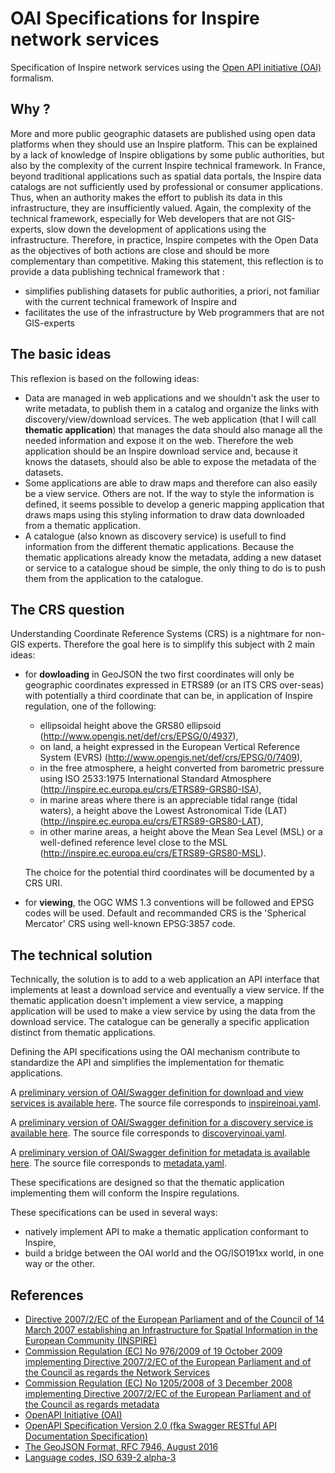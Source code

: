 # OAI Specifications for Inspire network services

Specification of Inspire network services using the [Open API initiative (OAI)](https://www.openapis.org/) formalism.

## Why ?

More and more public geographic datasets are published using open data platforms when they should use an Inspire platform.
This can be explained by a lack of knowledge of Inspire obligations by some public authorities, but also by the complexity of the current Inspire technical framework.
In France, beyond traditional applications such as spatial data portals, the Inspire data catalogs are not sufficiently used by professional or consumer applications.
Thus, when an authority makes the effort to publish its data in this infrastructure, they are insufficiently valued. Again, the complexity of the technical framework, especially for Web developers that are not GIS-experts, slow down the development of applications using the infrastructure.
Therefore, in practice, Inspire competes with the Open Data as the objectives of both actions are close and should be more complementary than competitive.
  Making this statement, this reflection is to provide a data publishing technical framework that :
  * simplifies publishing datasets for public authorities, a priori, not familiar with the current technical framework of Inspire and
  * facilitates the use of the infrastructure by Web programmers that are not GIS-experts

## The basic ideas

This reflexion is based on the following ideas:
  * Data are managed in web applications and we shouldn't ask the user to write metadata, to publish them in a catalog
    and organize the links with discovery/view/download services.
    The web application (that I will call **thematic application**) that manages the data should also manage all the
    needed information and expose it on the web.
    Therefore the web application should be an Inspire download service
    and, because it knows the datasets, should also be able to expose the metadata of the datasets.
  * Some applications are able to draw maps and therefore can also easily be a view service.
    Others are not. If the way to style the information is defined, it seems possible to develop a generic mapping
    application that draws maps using this styling information to draw data downloaded from a thematic application.
  * A catalogue (also known as discovery service) is usefull to find information from the different thematic
    applications.
    Because the thematic applications already know the metadata, adding a new dataset or service to a catalogue shoud be
    simple, the only thing to do is to push them from the application to the catalogue.

## The CRS question

Understanding Coordinate Reference Systems (CRS) is a nightmare for non-GIS experts.
Therefore the goal here is to simplify this subject with 2 main ideas:
  * for **dowloading** in GeoJSON the two first coordinates will only be geographic coordinates expressed in ETRS89
    (or an ITS CRS over-seas)
    with potentially a third coordinate that can be, in application of Inspire regulation, one of the following:
      * ellipsoidal height above the GRS80 ellipsoid (http://www.opengis.net/def/crs/EPSG/0/4937),
      * on land, a height expressed in the European Vertical Reference System (EVRS)
       (http://www.opengis.net/def/crs/EPSG/0/7409),
      * in the free atmosphere, a height converted from barometric pressure using ISO 2533:1975 International Standard
        Atmosphere (http://inspire.ec.europa.eu/crs/ETRS89-GRS80-ISA),
      * in marine areas where there is an appreciable tidal range (tidal waters), a height above the Lowest Astronomical
        Tide (LAT) (http://inspire.ec.europa.eu/crs/ETRS89-GRS80-LAT),
      * in other marine areas, a height above the Mean Sea Level (MSL) or a well-defined reference level close to the
        MSL (http://inspire.ec.europa.eu/crs/ETRS89-GRS80-MSL).
        
      The choice for the potential third coordinates will be documented by a CRS URI.
  * for **viewing**, the OGC WMS 1.3 conventions will be followed and EPSG codes will be used.
    Default and recommanded CRS is the 'Spherical Mercator' CRS using well-known EPSG:3857 code.

## The technical solution

Technically, the solution is to add to a web application an API interface that implements at least a download service
and eventually a view service.
If the thematic application doesn't implement a view service, a mapping application will be used to make a view service
by using the data from the download service.
The catalogue can be generally a specific application distinct from thematic applications.

Defining the API specifications using the OAI mechanism contribute to standardize the API
and simplifies the implementation for thematic applications.

A [preliminary version of OAI/Swagger definition for download and view services is available here](https://app.swaggerhub.com/apis/benoitdavidfr/inspireinoai).
The source file corresponds to
[inspireinoai.yaml](https://raw.githubusercontent.com/benoitdavidfr/inspireinoai/master/inspireinoai.yaml).

A [preliminary version of OAI/Swagger definition for a discovery service is available here](https://app.swaggerhub.com/apis/benoitdavidfr/discoveryinoai).
The source file corresponds to
[discoveryinoai.yaml](https://raw.githubusercontent.com/benoitdavidfr/inspireinoai/master/discoveryinoai.yaml).

A [preliminary version of OAI/Swagger definition for metadata is available here](https://app.swaggerhub.com/apis/benoitdavidfr/metadatainoai).
The source file corresponds to
[metadata.yaml](https://raw.githubusercontent.com/benoitdavidfr/inspireinoai/master/metadata.yaml).

These specifications are designed so that the thematic application implementing them will conform
the Inspire regulations.

These specifications can be used in several ways:
  * natively implement API to make a thematic application conformant to Inspire,
  * build a bridge between the OAI world and the OG/ISO191xx world, in one way or the other.

## References

* [Directive 2007/2/EC of the European Parliament and of the Council of 14 March 2007 establishing an Infrastructure
  for Spatial Information in the European Community (INSPIRE)](http://data.europa.eu/eli/dir/2007/2/oj)
* [Commission Regulation (EC) No 976/2009 of 19 October 2009 implementing Directive 2007/2/EC of the European
  Parliament and of the Council as regards the Network Services ](http://data.europa.eu/eli/reg/2009/976/2014-12-31)
* [Commission Regulation (EC) No 1205/2008 of 3 December 2008 implementing Directive 2007/2/EC of the European
  Parliament and of the Council as regards metadata](http://data.europa.eu/eli/reg/2008/1205/oj)
* [OpenAPI Initiative (OAI)](https://www.openapis.org/)
* [OpenAPI Specification Version 2.0 (fka Swagger RESTful API Documentation 
  Specification)](https://github.com/OAI/OpenAPI-Specification/blob/master/versions/2.0.md)
* [The GeoJSON Format, RFC 7946, August 2016](https://tools.ietf.org/html/rfc7946)
* [Language codes, ISO 639-2 alpha-3](https://fr.wikipedia.org/wiki/Liste_des_codes_ISO_639-2)
  